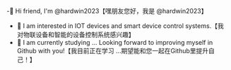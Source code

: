 -👋 Hi friend, I'm @hardwin2023【嘿朋友您好，我是 @hardwin2023】
- 👀 I am interested in IOT devices and smart device control systems.【我对物联设备和智能的设备控制系统感兴趣】
- 🌱 I am currently studying ... Looking forward to improving myself in Github with you!【我目前正在学习  ...期望能和您一起在Github里提升自己！】

<!---
hardwin2023/hardwin2023 is a ✨ special ✨ repository because its `README.md` (this file) appears on your GitHub profile.
You can click the Preview link to take a look at your changes.
--->
